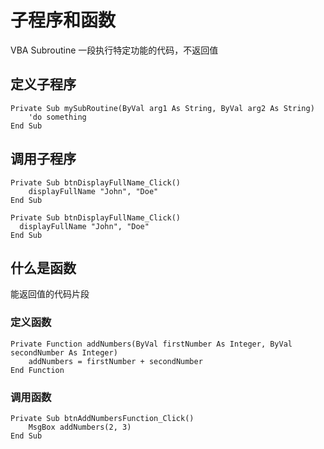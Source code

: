 # 子程序和函数

VBA Subroutine 一段执行特定功能的代码，不返回值 

## 定义子程序

```vba
Private Sub mySubRoutine(ByVal arg1 As String, ByVal arg2 As String)
    'do something
End Sub
```

## 调用子程序

```vba
Private Sub btnDisplayFullName_Click()
    displayFullName "John", "Doe"
End Sub

Private Sub btnDisplayFullName_Click()
  displayFullName "John", "Doe"
End Sub

```

## 什么是函数 

能返回值的代码片段


### 定义函数

```vba
Private Function addNumbers(ByVal firstNumber As Integer, ByVal secondNumber As Integer)
    addNumbers = firstNumber + secondNumber
End Function
```

### 调用函数 

```vba
Private Sub btnAddNumbersFunction_Click()
    MsgBox addNumbers(2, 3)
End Sub
```